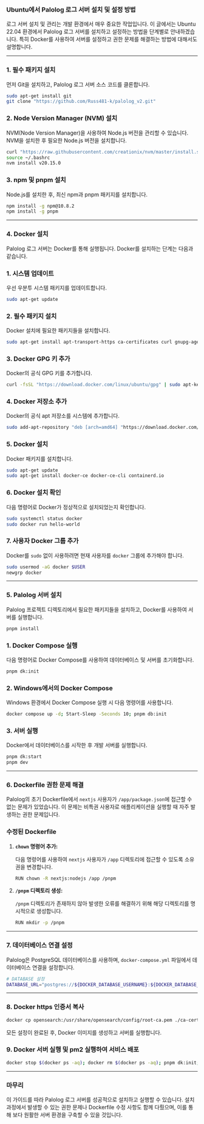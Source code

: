 ### **Ubuntu에서 Palolog 로그 서버 설치 및 설정 방법**

로그 서버 설치 및 관리는 개발 환경에서 매우 중요한 작업입니다. 이 글에서는 Ubuntu 22.04 환경에서 Palolog 로그 서버를 설치하고 설정하는 방법을 단계별로 안내하겠습니다. 특히 Docker를 사용하여 서버를 설정하고 권한 문제를 해결하는 방법에 대해서도 설명합니다.

---

### **1. 필수 패키지 설치**

먼저 Git을 설치하고, Palolog 로그 서버 소스 코드를 클론합니다.

```bash
sudo apt-get install git
git clone "https://github.com/Russ481-k/palolog_v2.git"

```

### **2. Node Version Manager (NVM) 설치**

NVM(Node Version Manager)을 사용하여 Node.js 버전을 관리할 수 있습니다. NVM을 설치한 후 필요한 Node.js 버전을 설치합니다.

```bash
curl "https://raw.githubusercontent.com/creationix/nvm/master/install.sh" | bash
source ~/.bashrc
nvm install v20.15.0

```

### **3. npm 및 pnpm 설치**

Node.js를 설치한 후, 최신 npm과 pnpm 패키지를 설치합니다.

```bash
npm install -g npm@10.8.2
npm install -g pnpm

```

---

### **4. Docker 설치**

Palolog 로그 서버는 Docker를 통해 실행됩니다. Docker를 설치하는 단계는 다음과 같습니다.

### **1. 시스템 업데이트**

우선 우분투 시스템 패키지를 업데이트합니다.

```bash
sudo apt-get update

```

### **2. 필수 패키지 설치**

Docker 설치에 필요한 패키지들을 설치합니다.

```bash
sudo apt-get install apt-transport-https ca-certificates curl gnupg-agent software-properties-common jq

```

### **3. Docker GPG 키 추가**

Docker의 공식 GPG 키를 추가합니다.

```bash
curl -fsSL "https://download.docker.com/linux/ubuntu/gpg" | sudo apt-key add -

```

### **4. Docker 저장소 추가**

Docker의 공식 apt 저장소를 시스템에 추가합니다.

```bash
sudo add-apt-repository "deb [arch=amd64] "https://download.docker.com/linux/ubuntu" $(lsb_release -cs) stable"

```

### **5. Docker 설치**

Docker 패키지를 설치합니다.

```bash
sudo apt-get update
sudo apt-get install docker-ce docker-ce-cli containerd.io

```

### **6. Docker 설치 확인**

다음 명령어로 Docker가 정상적으로 설치되었는지 확인합니다.

```bash
sudo systemctl status docker
sudo docker run hello-world

```

### **7. 사용자 Docker 그룹 추가**

Docker를 `sudo` 없이 사용하려면 현재 사용자를 `docker` 그룹에 추가해야 합니다.

```bash
sudo usermod -aG docker $USER
newgrp docker

```

---

### **5. Palolog 서버 설치**

Palolog 프로젝트 디렉토리에서 필요한 패키지들을 설치하고, Docker를 사용하여 서버를 실행합니다.

```bash
pnpm install

```

### **1. Docker Compose 실행**

다음 명령어로 Docker Compose를 사용하여 데이터베이스 및 서버를 초기화합니다.

```bash
pnpm dk:init

```

### **2. Windows에서의 Docker Compose**

Windows 환경에서 Docker Compose 실행 시 다음 명령어를 사용합니다.

```bash
docker compose up -d; Start-Sleep -Seconds 10; pnpm db:init

```

### **3. 서버 실행**

Docker에서 데이터베이스를 시작한 후 개발 서버를 실행합니다.

```bash
pnpm dk:start
pnpm dev

```

---

### **6. Dockerfile 권한 문제 해결**

Palolog의 초기 Dockerfile에서 `nextjs` 사용자가 `/app/package.json`에 접근할 수 없는 문제가 있었습니다. 이 문제는 비특권 사용자로 애플리케이션을 실행할 때 자주 발생하는 권한 문제입니다.

### **수정된 Dockerfile**

1. **`chown` 명령어 추가:**
    
    다음 명령어를 사용하여 `nextjs` 사용자가 `/app` 디렉토리에 접근할 수 있도록 소유권을 변경합니다.
    
    ```bash
    RUN chown -R nextjs:nodejs /app /pnpm
    
    ```
    
2. **`/pnpm` 디렉토리 생성:**
    
    `/pnpm` 디렉토리가 존재하지 않아 발생한 오류를 해결하기 위해 해당 디렉토리를 명시적으로 생성합니다.
    
    ```bash
    RUN mkdir -p /pnpm
    
    ```
    

---

### **7. 데이터베이스 연결 설정**

Palolog은 PostgreSQL 데이터베이스를 사용하며, `docker-compose.yml` 파일에서 데이터베이스 연결을 설정합니다.

```bash
# DATABASE 설정
DATABASE_URL="postgres://${DOCKER_DATABASE_USERNAME}:${DOCKER_DATABASE_PASSWORD}@palolog_v2-postgres-1:${DOCKER_DATABASE_PORT}/${DOCKER_DATABASE_NAME}"

```

---

### **8. Docker https 인증서 복사**
```bash
docker cp opensearch:/usr/share/opensearch/config/root-ca.pem ./ca-cert.pem
```

모든 설정이 완료된 후, Docker 이미지를 생성하고 서버를 실행합니다.


### **9. Docker 서버 실행 및 pm2 실행하여 서비스 배포**
```bash
docker stop $(docker ps -aq); docker rm $(docker ps -aq); pnpm dk:init; pm2 delete palolog; pnpm build; pm2 start pnpm --name 'palolog' --log '/home/vtek/palolog_v2/log.txt' -- start
```

---

### **마무리**

이 가이드를 따라 Palolog 로그 서버를 성공적으로 설치하고 실행할 수 있습니다. 설치 과정에서 발생할 수 있는 권한 문제나 Dockerfile 수정 사항도 함께 다뤘으며, 이를 통해 보다 원활한 서버 환경을 구축할 수 있을 것입니다.
